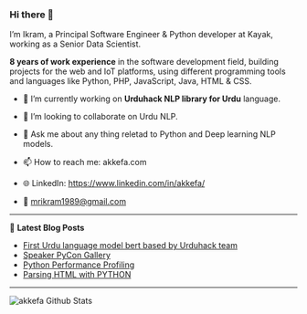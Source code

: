 ### Hi there 👋

I’m Ikram, a Principal Software Engineer & Python developer at Kayak, working as a Senior Data Scientist.

**8 years of work experience** in the software development field, building projects for the web and IoT platforms, using different programming tools and languages like Python, PHP, JavaScript, Java, HTML & CSS.

- 🔭 I’m currently working on **Urduhack NLP library for Urdu** language.

- 👯 I’m looking to collaborate on Urdu NLP.

- 💬 Ask me about any thing reletad to Python and Deep learning NLP models.

- 📫 How to reach me: akkefa.com

- 🌐 LinkedIn: https://www.linkedin.com/in/akkefa/

- 📧 mrikram1989@gmail.com

---

📕 **Latest Blog Posts**
<!-- BLOG-POST-LIST:START -->
- [First Urdu language model bert based by Urduhack team](https://akkefa.github.io/blog/posts/2020/08/urdu-language-model-bert-based-by-urduhack-team/)
- [Speaker PyCon Gallery](https://akkefa.github.io/blog/posts/2018/04/pycon/)
- [Python Performance Profiling](https://akkefa.github.io/blog/posts/2018/08/python-performance-profiling/)
- [Parsing HTML with PYTHON](https://akkefa.github.io/blog/posts/2017/01/parsing-html-with-python/)
<!-- BLOG-POST-LIST:END -->

---

<img align="left" alt="akkefa Github Stats" src="https://github-readme-stats.vercel.app/api?username=akkefa&show_icons=true&hide_border=true" />
